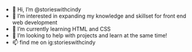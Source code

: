 - 👋 Hi, I’m @storieswithcindy
- 👀 I’m interested in expanding my knowledge and skillset for front end web development
- 🌱 I’m currently learning HTML and CSS
- 💞️ I’m looking to help with projects and learn at the same time!
- 📫 find me on ig:storieswithcindy

<!---
storieswithcindy/storieswithcindy is a ✨ special ✨ repository because its `README.md` (this file) appears on your GitHub profile.
You can click the Preview link to take a look at your changes.
--->
